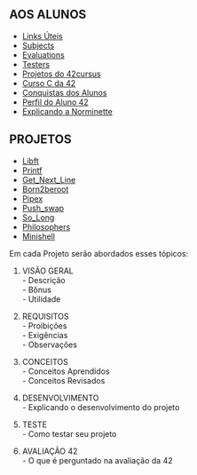 ## AOS ALUNOS
- [Links Úteis](https://github.com/danielmourajc/42cursus/blob/main/Links%20%C3%9Ateis.md)
- [Subjects](https://github.com/danielmourajc/42cursus/tree/main/Subjects%2042)
- [Evaluations](https://github.com/danielmourajc/42cursus/tree/main/Evaluations%2042)
- [Testers](https://github.com/danielmourajc/42cursus/blob/main/Testers%2042.md)
- [Projetos do 42cursus](https://github.com/danielmourajc/42cursus/blob/main/Projetos%20do%2042cursus.md)
- [Curso C da 42](https://github.com/danielmourajc/42cursus/blob/main/Curso%20C%20da%2042%20(Youtube).md)
- [Conquistas dos Alunos](https://github.com/danielmourajc/42cursus/blob/main/Conquistas%20dos%20Alunos%2042.md)
- [Perfil do Aluno 42](https://github.com/danielmourajc/42cursus/blob/main/Perfil%20do%20Aluno%2042.md)
- [Explicando a Norminette](https://github.com/danielmourajc/42cursus/blob/main/Explicando%20a%20Norminette.md)

## PROJETOS
- [Libft](https://github.com/danielmourajc/42cursus/tree/main/01.%20Libft)
- [Printf](https://github.com/danielmourajc/42cursus/tree/main/02.%20Printf)
- [Get_Next_Line](https://github.com/danielmourajc/42cursus/tree/main/03.%20Get_Next_Line)
- [Born2beroot](https://github.com/danielmourajc/42cursus/tree/main/04.%20Born2beroot)
- [Pipex](https://github.com/danielmourajc/42cursus/tree/main/05.%20Pipex)
- [Push_swap](https://github.com/danielmourajc/42cursus/tree/main/06.%20Push_Swap)
- [So_Long](https://github.com/danielmourajc/42cursus/tree/main/07.%20So_Long)
- [Philosophers]()
- [Minishell]()

Em cada Projeto serão abordados esses tópicos:
1. VISÃO GERAL<br>
\- Descrição<br>
\- Bônus<br>
\- Utilidade<br>

2. REQUISITOS<br>
\- Proibições<br>
\- Exigências<br>
\- Observações

3. CONCEITOS<br>
\- Conceitos Aprendidos<br>
\- Conceitos Revisados

4. DESENVOLVIMENTO<br>
\- Explicando o desenvolvimento do projeto<br>

5. TESTE<br>
\- Como testar seu projeto<br>

6. AVALIAÇÃO 42<br>
\- O que é perguntado na avaliação da 42<br>
